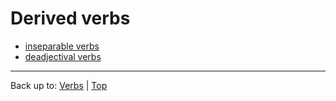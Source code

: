 # Derived verbs

- [inseparable verbs](inseparableVerbs.md)
- [deadjectival verbs](deadjectivalVerbs.md)

----

Back up to: [Verbs](index.md) | [Top](../index.md)

